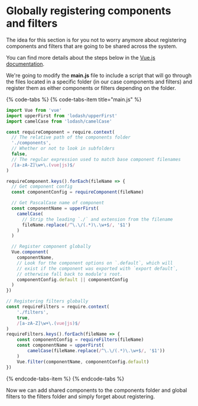 # Globally registering components and filters

The idea for this section is for you not to worry anymore about registering components and filters that are going to be shared across the system.  

You can find more details about the steps below in the [Vue.js documentation](https://vuejs.org/v2/guide/components-registration.html).

We're going to modify the **main.js** file to include a script that will go through the files located in a specific folder \(in our case components and filters\) and register them as either components or filters depending on the folder.

{% code-tabs %}
{% code-tabs-item title="main.js" %}
```javascript
import Vue from 'vue'
import upperFirst from 'lodash/upperFirst'
import camelCase from 'lodash/camelCase'

const requireComponent = require.context(
  // The relative path of the components folder
  './components',
  // Whether or not to look in subfolders
  false,
  // The regular expression used to match base component filenames
  /[a-zA-Z]\w+\.(vue|js)$/
)

requireComponent.keys().forEach(fileName => {
  // Get component config
  const componentConfig = requireComponent(fileName)

  // Get PascalCase name of component
  const componentName = upperFirst(
    camelCase(
      // Strip the leading `./` and extension from the filename
      fileName.replace(/^\.\/(.*)\.\w+$/, '$1')
    )
  )

  // Register component globally
  Vue.component(
    componentName,
    // Look for the component options on `.default`, which will
    // exist if the component was exported with `export default`,
    // otherwise fall back to module's root.
    componentConfig.default || componentConfig
  )
})

// Registering filters globally
const requireFilters = require.context(
    './filters',
    true,
    /[a-zA-Z]\w+\.(vue|js)$/
)
requireFilters.keys().forEach(fileName => {
    const componentConfig = requireFilters(fileName)
    const componentName = upperFirst(
        camelCase(fileName.replace(/^\.\/(.*)\.\w+$/, '$1'))
    )
    Vue.filter(componentName, componentConfig.default)
})

```
{% endcode-tabs-item %}
{% endcode-tabs %}

Now we can add shared components to the components folder and global filters to the filters folder and simply forget about registering.

